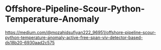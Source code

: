 # Offshore-Pipeline-Scour-Python-Temperature-Anomaly
https://medium.com/@mozahidsufiyan222_96951/offshore-pipeline-scour-python-temperature-anomaly-active-free-span-viv-detector-based-ds18b20-6930aad2c575
